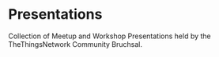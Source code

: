 # Presentations
Collection of Meetup and Workshop Presentations 
held by the TheThingsNetwork Community Bruchsal.
